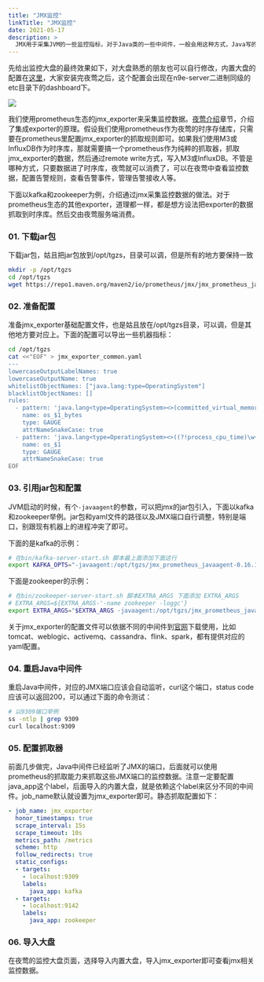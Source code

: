 ```yaml
---
title: "JMX监控"
linkTitle: "JMX监控"
date: 2021-05-17
description: >
  JMX用于采集JVM的一些监控指标，对于Java类的一些中间件，一般会用这种方式，Java写的业务进程不推荐用JMX方式，建议直接使用micrometer这种SDK埋点，micrometer会自动采集JVM相关监控指标。
---
```


先给出监控大盘的最终效果如下，对大盘熟悉的朋友也可以自行修改，内置大盘的配置在[这里](https://github.com/didi/nightingale/blob/master/etc/dashboard/jmx_exporter)，大家安装完夜莺之后，这个配置会出现在n9e-server二进制同级的etc目录下的dashboard下。

![](https://s3-gz01.didistatic.com/n9e-pub/image/jmx_exporter_dash1.png)

我们使用prometheus生态的jmx_exporter来采集监控数据。[夜莺介绍](/docs/intro/)章节，介绍了集成exporter的原理。假设我们使用prometheus作为夜莺的时序存储库，只需要在prometheus里配置jmx_exporter的抓取规则即可。如果我们使用M3或InfluxDB作为时序库，那就需要搞一个prometheus作为纯粹的抓取器，抓取jmx_exporter的数据，然后通过remote write方式，写入M3或InfluxDB。不管是哪种方式，只要数据进了时序库，夜莺就可以消费了，可以在夜莺中查看监控数据，配置告警规则，查看告警事件，管理告警接收人等。

下面以kafka和zookeeper为例，介绍通过jmx采集监控数据的做法。对于prometheus生态的其他exporter，道理都一样，都是想方设法把exporter的数据抓取到时序库。然后交由夜莺服务端消费。

### 01. 下载jar包

下载jar包，姑且把jar包放到/opt/tgzs，目录可以调，但是所有的地方要保持一致

```bash
mkdir -p /opt/tgzs
cd /opt/tgzs
wget https://repo1.maven.org/maven2/io/prometheus/jmx/jmx_prometheus_javaagent/0.16.1/jmx_prometheus_javaagent-0.16.1.jar
```

### 02. 准备配置 

准备jmx_exporter基础配置文件，也是姑且放在/opt/tgzs目录，可以调，但是其他地方要对应上。下面的配置可以导出一些机器指标：

```bash
cd /opt/tgzs
cat <<"EOF" > jmx_exporter_common.yaml
---   
lowercaseOutputLabelNames: true
lowercaseOutputName: true
whitelistObjectNames: ["java.lang:type=OperatingSystem"]
blacklistObjectNames: []
rules:
  - pattern: 'java.lang<type=OperatingSystem><>(committed_virtual_memory|free_physical_memory|free_swap_space|total_physical_memory|total_swap_space)_size:'
    name: os_$1_bytes
    type: GAUGE
    attrNameSnakeCase: true
  - pattern: 'java.lang<type=OperatingSystem><>((?!process_cpu_time)\w+):'
    name: os_$1
    type: GAUGE
    attrNameSnakeCase: true
EOF
```

### 03. 引用jar包和配置

JVM启动的时候，有个`-javaagent`的参数，可以把jmx的jar包引入，下面以kafka和zookeeper举例。jar包和yaml文件的路径以及JMX端口自行调整，特别是端口，别跟现有机器上的进程冲突了即可。

下面的是kafka的示例：

```bash
# 在bin/kafka-server-start.sh 脚本最上面添加下面这行
export KAFKA_OPTS="-javaagent:/opt/tgzs/jmx_prometheus_javaagent-0.16.1.jar=9309:/opt/tgzs/jmx_exporter_common.yaml"
```

下面是zookeeper的示例：

```bash
# 在bin/zookeeper-server-start.sh 脚本EXTRA_ARGS 下面添加 EXTRA_ARGS
# EXTRA_ARGS=${EXTRA_ARGS-'-name zookeeper -loggc'}
export EXTRA_ARGS="$EXTRA_ARGS -javaagent:/opt/tgzs/jmx_prometheus_javaagent-0.16.1.jar=9142:/opt/tgzs/jmx_exporter_common.yaml"
```

关于jmx_exporter的配置文件可以依据不同的中间件到[官网](https://github.com/prometheus/jmx_exporter/tree/master/example_configs)下载使用，比如tomcat、weblogic、activemq、cassandra、flink、spark，都有提供对应的yaml配置。

### 04. 重启Java中间件

重启Java中间件，对应的JMX端口应该会自动监听，curl这个端口，status code应该可以返回200，可以通过下面的命令测试：

```bash
# 以9309端口举例
ss -ntlp | grep 9309 
curl localhost:9309 
```

### 05. 配置抓取器

前面几步做完，Java中间件已经监听了JMX的端口，后面就可以使用prometheus的抓取能力来抓取这些JMX端口的监控数据。注意一定要配置java_app这个label，后面导入的内置大盘，就是依赖这个label来区分不同的中间件。job_name默认就设置为jmx_exporter即可。静态抓取配置如下：

```yaml
- job_name: jmx_exporter
  honor_timestamps: true
  scrape_interval: 15s
  scrape_timeout: 10s
  metrics_path: /metrics
  scheme: http
  follow_redirects: true
  static_configs:
  - targets:
    - localhost:9309
    labels:
      java_app: kafka
  - targets:
    - localhost:9142
    labels:
      java_app: zookeeper
```

### 06. 导入大盘

在夜莺的监控大盘页面，选择导入内置大盘，导入jmx_exporter即可查看jmx相关监控数据。
